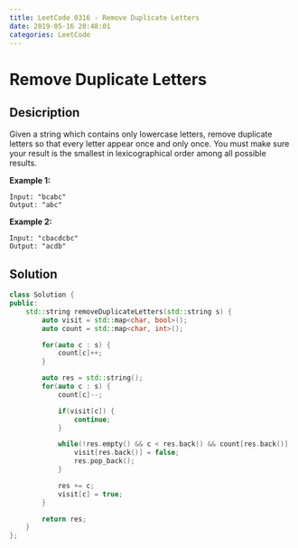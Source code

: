 ```yaml
---
title: LeetCode 0316 - Remove Duplicate Letters
date: 2019-05-16 20:48:01
categories: LeetCode
---
```

# Remove Duplicate Letters

<!--more-->

## Desicription

Given a string which contains only lowercase letters, remove duplicate letters so that every letter appear once and only once. You must make sure your result is the smallest in lexicographical order among all possible results.

**Example 1:**

```
Input: "bcabc"
Output: "abc"
```

**Example 2:**

```
Input: "cbacdcbc"
Output: "acdb"
```

## Solution

```cpp
class Solution {
public:
    std::string removeDuplicateLetters(std::string s) {
        auto visit = std::map<char, bool>();
        auto count = std::map<char, int>();

        for(auto c : s) {
            count[c]++;
        }

        auto res = std::string();
        for(auto c : s) {
            count[c]--;

            if(visit[c]) {
                continue;
            }

            while(!res.empty() && c < res.back() && count[res.back()] != 0) {
                visit[res.back()] = false;
                res.pop_back();
            }

            res += c;
            visit[c] = true;
        }

        return res;
    }
};
```
